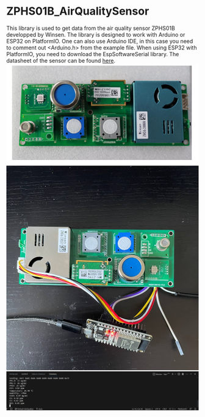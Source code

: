 # ZPHS01B_AirQualitySensor
This library is used to get data from the air quality sensor ZPHS01B developped by Winsen. The library is designed to work with Arduino or ESP32 on PlatformIO. One can also use Arduino IDE, in this case you need to comment out <Arduino.h> from the example file.
When using ESP32 with PlatformIO, you need to download the EspSoftwareSerial library.
The datasheet of the sensor can be found [here](https://www.winsen-sensor.com/d/files/zphs01b-english-version1_1-20200713.pdf).
![ZPHS01B Multi-in-one Air Quality Monitoring Sensor Module](image1.PNG)
![ZPHS01B Multi-in-one Air Quality Monitoring Sensor Module](image2.JPG)
![Output terminal](image3.PNG)
